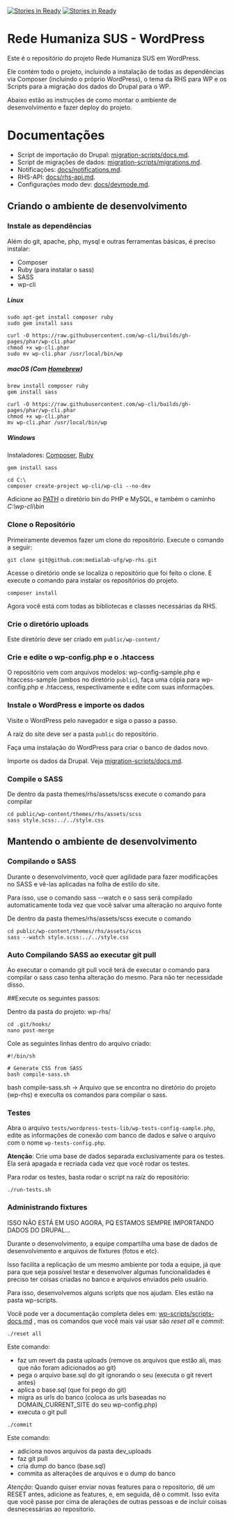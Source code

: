 [![Stories in Ready](https://badge.waffle.io/medialab-ufg/wp-rhs.png?label=ready&title=Ready)](https://waffle.io/medialab-ufg/wp-rhs) 
[![Stories in Ready](https://travis-ci.org/medialab-ufg/wp-rhs.svg?branch=continuousIntegration)](https://travis-ci.org/medialab-ufg/wp-rhs) 

# Rede Humaniza SUS - WordPress   

Este é o repositório do projeto Rede Humaniza SUS em WordPress.

Ele contém todo o projeto, incluindo a instalação de todas as dependências via Composer (incluindo o próprio WordPress), o tema da RHS para WP e os Scripts para a migração dos dados do Drupal para o WP.

Abaixo estão as instruções de como montar o ambiente de desenvolvimento e fazer deploy do projeto.

# Documentações

* Script de importação do Drupal: [migration-scripts/docs.md](migration-scripts/docs.md).
* Script de migrações de dados: [migration-scripts/migrations.md](migration-scripts/migrations.md).
* Notificações: [docs/notifications.md](docs/notifications.md).
* RHS-API: [docs/rhs-api.md](docs/rhs-api.md).
* Configurações modo dev: [docs/devmode.md](docs/devmode.md).

## Criando o ambiente de desenvolvimento


### Instale as dependências

Além do git, apache, php, mysql e outras ferramentas básicas, é preciso instalar:

* Composer
* Ruby (para instalar o sass)
* SASS
* wp-cli

##### Linux

```
sudo apt-get install composer ruby
sudo gem install sass

curl -O https://raw.githubusercontent.com/wp-cli/builds/gh-pages/phar/wp-cli.phar
chmod +x wp-cli.phar
sudo mv wp-cli.phar /usr/local/bin/wp
```

##### macOS (Com [Homebrew](https://brew.sh/index_pt-br.html))
```
brew install composer ruby
gem install sass

curl -O https://raw.githubusercontent.com/wp-cli/builds/gh-pages/phar/wp-cli.phar
chmod +x wp-cli.phar
mv wp-cli.phar /usr/local/bin/wp
```

##### Windows

Instaladores:
[Composer](https://getcomposer.org/Composer-Setup.exe), [Ruby](https://rubyinstaller.org/downloads/)

```
gem install sass

cd C:\
composer create-project wp-cli/wp-cli --no-dev
```

Adicione ao [PATH](https://www.java.com/pt_BR/download/help/path.xml) o diretório bin do PHP e MySQL, e também o caminho *C:\wp-cli\bin*

### Clone o Repositório

Primeiramente devemos fazer um clone do repositório. Execute o comando
a seguir:

```
git clone git@github.com:medialab-ufg/wp-rhs.git
```
Acesse o diretório onde se localiza o repositório que foi feito o clone. E
execute o comando para instalar os repositórios do projeto.

```
composer install
```

Agora você está com todas as bibliotecas e classes necessárias da RHS.

### Crie o diretório uploads

Este diretório deve ser criado em ``` public/wp-content/ ```

### Crie e edite o wp-config.php e o .htaccess

O repositório vem com arquivos modelos: wp-config-sample.php e htaccess-sample (ambos no diretório `public`), faça uma cópia para wp-config.php e .htaccess, respectivamente e edite com suas informações.

### Instale o WordPress e importe os dados

Visite o WordPress pelo navegador e siga o passo a passo.

A raíz do site deve ser a pasta `public` do repositório.

Faça uma instalação do WordPress para criar o banco de dados novo.

Importe os dados da Drupal. Veja [migration-scripts/docs.md](migration-scripts/docs.md).


### Compile o SASS

De dentro da pasta themes/rhs/assets/scss execute o comando para compilar

```
cd public/wp-content/themes/rhs/assets/scss
sass style.scss:../../style.css
```
## Mantendo o ambiente de desenvolvimento

### Compilando o SASS

Durante o desenvolvimento, você quer agilidade para fazer modificações no SASS e vê-las aplicadas na folha de estilo do site.

Para isso, use o comando sass --watch e o sass será compilado automaticamente toda vez que você salvar uma alteração no arquivo fonte

De dentro da pasta themes/rhs/assets/scss execute o comando

```
cd public/wp-content/themes/rhs/assets/scss
sass --watch style.scss:../../style.css
```

### Auto Compilando SASS ao executar git pull

Ao executar o comando git pull você terá de executar o comando para compilar o sass caso tenha alteração do mesmo. Para não ter necessidade disso.

##Execute os seguintes passos:

Dentro da pasta do projeto: wp-rhs/

```
cd .git/hooks/
nano post-merge
```

Cole as seguintes linhas dentro do arquivo criado:
```
#!/bin/sh

# Generate CSS from SASS
bash compile-sass.sh
```


bash compile-sass.sh -> Arquivo que se encontra no diretório do projeto (wp-rhs) e execulta os comandos para compilar o sass.


### Testes

Abra o arquivo `tests/wordpress-tests-lib/wp-tests-config-sample.php`, edite as informações de conexão com banco de dados e salve o arquivo com o nome `wp-tests-config.php`.

**Atenção**: Crie uma base de dados separada exclusivamente para os testes. Ela será apagada e recriada cada vez que você rodar os testes.

Para rodar os testes, basta rodar o script na raíz do repositório:

```
./run-tests.sh
```

### Administrando fixtures

ISSO NÃO ESTÁ EM USO AGORA, PQ ESTAMOS SEMPRE IMPORTANDO DADOS DO DRUPAL...

Durante o desenvolvimento, a equipe compartilha uma base de dados de desenvolvimento e arquivos de fixtures (fotos e etc).

Isso facilita a replicação de um mesmo ambiente por toda a equipe, já que para que seja possível testar e desenvolver algumas funcionalidades é preciso ter coisas criadas no banco e arquivos enviados pelo usuário.

Para isso, desenvolvemos alguns scripts que nos ajudam. Eles estão na pasta wp-scripts.

Você pode ver a documentação completa deles em: [wp-scripts/scripts-docs.md](wp-scripts/scripts-docs.md) , mas os comandos que você mais vai usar são *reset all* e *commit*:

```
./reset all
```

Este comando:

* faz um revert da pasta uploads (remove os arquivos que estão ali, mas que não foram adicionados ao git)
* pega o arquivo base.sql do git ignorando o seu (executa o git revert antes)
* aplica o base.sql (que foi pego do git)
* migra as urls do banco (coloca as urls baseadas no DOMAIN_CURRENT_SITE do seu wp-config.php)
* executa o git pull


```
./commit
```

Este comando:

* adiciona novos arquivos da pasta dev_uploads
* faz git pull
* cria dump do banco (base.sql)
* commita as alterações de arquivos e o dump do banco

*Atenção*: Quando quiser enviar novas features para o repositorio, dê um RESET antes, adicione as features, e, em seguida, dê o commit. Isso evita que você passe por cima de alerações de outras pessoas e de incluir coisas desnecessárias ao repositorio.
